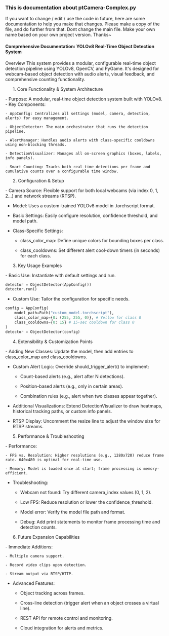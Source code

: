 ### This is documentation about ptCamera-Complex.py

If you want to change / edit / use the code in future, here are some documentation to help you make that changes. Please make a copy of the file, and do further from that. Dont change the main file. Make your own name based on your own project version. Thanks~

#### Comprehensive Documentation: YOLOv8 Real-Time Object Detection System
Overview
This system provides a modular, configurable real-time object detection pipeline using YOLOv8, OpenCV, and PyGame. It's designed for webcam-based object detection with audio alerts, visual feedback, and comprehensive counting functionality.

<ol>1. Core Functionality & System Architecture</ol>
- Purpose: A modular, real-time object detection system built with YOLOv8.
- Key Components:

    - AppConfig: Centralizes all settings (model, camera, detection, alerts) for easy management.

    - ObjectDetector: The main orchestrator that runs the detection pipeline.

    - AlertManager: Handles audio alerts with class-specific cooldowns using non-blocking threads.

    - DetectionVisualizer: Manages all on-screen graphics (boxes, labels, info panels).

    - Smart Counting: Tracks both real-time detections per frame and cumulative counts over a configurable time window.

<ol>2. Configuration & Setup</ol>
- Camera Source: Flexible support for both local webcams (via index 0, 1, 2...) and network streams (RTSP).

- Model: Uses a custom-trained YOLOv8 model in .torchscript format.

- Basic Settings: Easily configure resolution, confidence threshold, and model path.

- Class-Specific Settings:

    - class_color_map: Define unique colors for bounding boxes per class.

    - class_cooldowns: Set different alert cool-down timers (in seconds) for each class.

<ol>3. Key Usage Examples</ol>
- Basic Use: Instantiate with default settings and run.

```python
detector = ObjectDetector(AppConfig())
detector.run()
```

- Custom Use: Tailor the configuration for specific needs.

``` python
config = AppConfig(
    model_path=Path("custom_model.torchscript"),
    class_color_map={0: (255, 255, 0)}, # Yellow for class 0
    class_cooldowns={0: 15} # 15-sec cooldown for class 0
)
detector = ObjectDetector(config)
```

<ol>4. Extensibility & Customization Points</ol>
- Adding New Classes: Update the model, then add entries to class_color_map and class_cooldowns.

- Custom Alert Logic: Override should_trigger_alert() to implement:

    - Count-based alerts (e.g., alert after N detections).

    - Position-based alerts (e.g., only in certain areas).

    - Combination rules (e.g., alert when two classes appear together).

- Additional Visualizations: Extend DetectionVisualizer to draw heatmaps, historical tracking paths, or custom info panels.

- RTSP Display: Uncomment the resize line to adjust the window size for RTSP streams.

<ol>5. Performance & Troubleshooting</ol>
- Performance:

    - FPS vs. Resolution: Higher resolutions (e.g., 1280x720) reduce frame rate. 640x480 is optimal for real-time use.

    - Memory: Model is loaded once at start; frame processing is memory-efficient.

- Troubleshooting:

    - Webcam not found: Try different camera_index values (0, 1, 2).

    - Low FPS: Reduce resolution or lower the confidence_threshold.

    - Model error: Verify the model file path and format.

    - Debug: Add print statements to monitor frame processing time and detection counts.

<ol>6. Future Expansion Capabilities</ol>
- Immediate Additions:

    - Multiple camera support.

    - Record video clips upon detection.

    - Stream output via RTSP/HTTP.

- Advanced Features:

    - Object tracking across frames.

    - Cross-line detection (trigger alert when an object crosses a virtual line).

    - REST API for remote control and monitoring.

    - Cloud integration for alerts and metrics.
